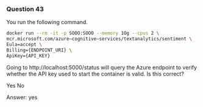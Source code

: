### Question 43

You run the following command.

```bash
docker run --rm -it -p SOOO:SOOO --memory 1Og --cpus 2 \
mcr.microsoft.com/azure—cognitive—services/textanalytics/sentiment \
Eula=accept \
Billing={ENDPOINT_URI} \
ApiKey={API_KEY}
```  

Going to http://localhost:5000/status will query the Azure endpoint to verify whether the API key used to start the container is valid. Is this correct?

Yes
No

Answer: yes

